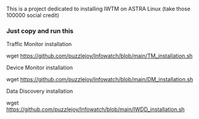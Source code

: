 This is a project dedicated to installing IWTM on ASTRA Linux (take those 100000 social credit)

### Just copy and run this

Traffic Monitor installation

wget https://github.com/puzzlejoy/Infowatch/blob/main/TM_installation.sh

Device Monitor installation

wget https://github.com/puzzlejoy/Infowatch/blob/main/DM_installation.sh 

Data Discovery installation

wget https://github.com/puzzlejoy/Infowatch/blob/main/IWDD_installation.sh
